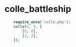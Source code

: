 # colle_battleship

```php
    require_once('colle.php');
    colle(5, 3, [
        [0, 0],
        [3, 2],
    ]);
```
